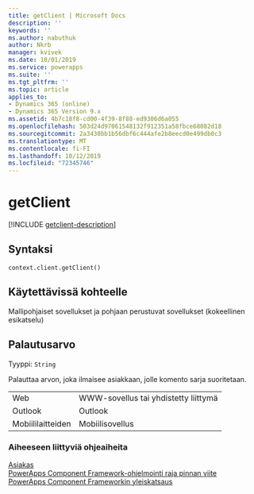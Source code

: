 ```yaml
---
title: getClient | Microsoft Docs
description: ''
keywords: ''
ms.author: nabuthuk
author: Nkrb
manager: kvivek
ms.date: 10/01/2019
ms.service: powerapps
ms.suite: ''
ms.tgt_pltfrm: ''
ms.topic: article
applies_to:
- Dynamics 365 (online)
- Dynamics 365 Version 9.x
ms.assetid: 4b7c18f8-cd00-4f39-8f88-ed9306d6a055
ms.openlocfilehash: 503d24d97061548132f912351a58fbce68082d18
ms.sourcegitcommit: 2a3430bb1b56dbf6c444afe2b8eecd0e499db0c3
ms.translationtype: MT
ms.contentlocale: fi-FI
ms.lasthandoff: 10/12/2019
ms.locfileid: "72345746"
---
```

# <a name="getclient"></a>getClient

[!INCLUDE [getclient-description](includes/getclient-description.md)]

## <a name="syntax"></a>Syntaksi

`context.client.getClient()`

## <a name="available-for"></a>Käytettävissä kohteelle 

Mallipohjaiset sovellukset ja pohjaan perustuvat sovellukset (kokeellinen esikatselu) 



## <a name="return-value"></a>Palautusarvo

Tyyppi: `String`

Palauttaa arvon, joka ilmaisee asiakkaan, jolle komento sarja suoritetaan.

|||
|-----|-----|
|Web| WWW-sovellus tai yhdistetty liittymä|
|Outlook| Outlook|
|Mobiililaitteiden| Mobiilisovellus|



### <a name="related-topics"></a>Aiheeseen liittyviä ohjeaiheita

[Asiakas](../client.md)<br/>
[PowerApps Component Framework-ohjelmointi raja pinnan viite](../../reference/index.md)<br/>
[PowerApps Component Frameworkin yleiskatsaus](../../overview.md)